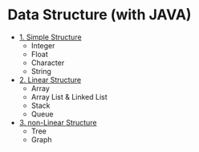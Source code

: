 # Data Structure (with JAVA)

* [1. Simple Structure](1.%20Simple%20Structure)
  - Integer
  - Float
  - Character
  - String
* [2. Linear Structure](2.%20Linear%20Structure)
  - Array
  - Array List & Linked List
  - Stack
  - Queue
* [3. non-Linear Structure](3.%20non-Linear%20Structure)
  - Tree
  - Graph
